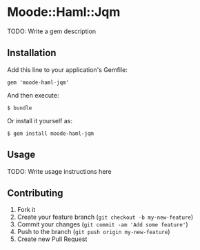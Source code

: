# Moode::Haml::Jqm

TODO: Write a gem description

## Installation

Add this line to your application's Gemfile:

    gem 'moode-haml-jqm'

And then execute:

    $ bundle

Or install it yourself as:

    $ gem install moode-haml-jqm

## Usage

TODO: Write usage instructions here

## Contributing

1. Fork it
2. Create your feature branch (`git checkout -b my-new-feature`)
3. Commit your changes (`git commit -am 'Add some feature'`)
4. Push to the branch (`git push origin my-new-feature`)
5. Create new Pull Request
